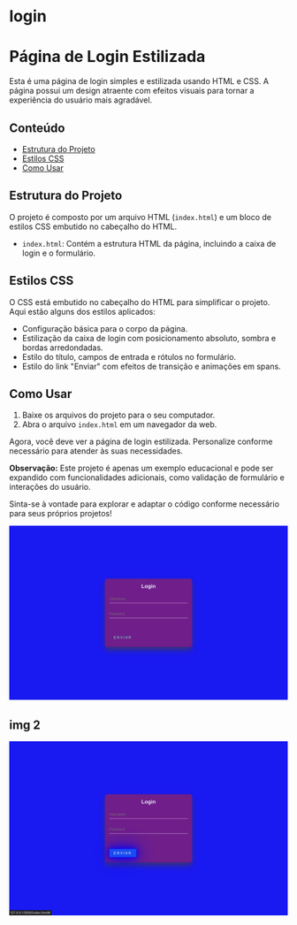 # login

# Página de Login Estilizada

Esta é uma página de login simples e estilizada usando HTML e CSS. A página possui um design atraente com efeitos visuais para tornar a experiência do usuário mais agradável.

## Conteúdo

- [Estrutura do Projeto](#estrutura-do-projeto)
- [Estilos CSS](#estilos-css)
- [Como Usar](#como-usar)

## Estrutura do Projeto

O projeto é composto por um arquivo HTML (`index.html`) e um bloco de estilos CSS embutido no cabeçalho do HTML.

- `index.html`: Contém a estrutura HTML da página, incluindo a caixa de login e o formulário.
  
## Estilos CSS

O CSS está embutido no cabeçalho do HTML para simplificar o projeto. Aqui estão alguns dos estilos aplicados:

- Configuração básica para o corpo da página.
- Estilização da caixa de login com posicionamento absoluto, sombra e bordas arredondadas.
- Estilo do título, campos de entrada e rótulos no formulário.
- Estilo do link "Enviar" com efeitos de transição e animações em spans.

## Como Usar

1. Baixe os arquivos do projeto para o seu computador.
2. Abra o arquivo `index.html` em um navegador da web.

Agora, você deve ver a página de login estilizada. Personalize conforme necessário para atender às suas necessidades.

**Observação:** Este projeto é apenas um exemplo educacional e pode ser expandido com funcionalidades adicionais, como validação de formulário e interações do usuário.

Sinta-se à vontade para explorar e adaptar o código conforme necessário para seus próprios projetos!

![img](./a1.png)
<h2>img 2</h2>
<img src='./a2.png'>
